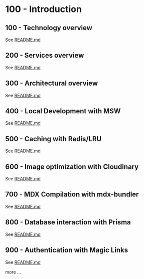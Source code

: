# 100 - Introduction

## 100 - Technology overview

See [README.md](./100/README.md)

## 200 - Services overview

See [README.md](./200/README.md)

## 300 - Architectural overview

See [README.md](./300/README.md)

## 400 - Local Development with MSW

See [README.md](./400/README.md)

## 500 - Caching with Redis/LRU

See [README.md](./500/README.md)

## 600 - Image optimization with Cloudinary

See [README.md](./600/README.md)

## 700 - MDX Compilation with mdx-bundler

See [README.md](./700/README.md)

## 800 - Database interaction with Prisma

See [README.md](./800/README.md)

## 900 - Authentication with Magic Links

See [README.md](./900/README.md)


more ...

